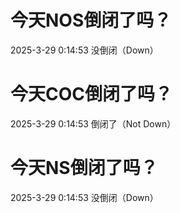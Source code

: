 # 今天NOS倒闭了吗？

2025-3-29 0:14:53 没倒闭（Down）

# 今天COC倒闭了吗？

2025-3-29 0:14:53 倒闭了（Not Down）

# 今天NS倒闭了吗？

2025-3-29 0:14:53 没倒闭（Down）

